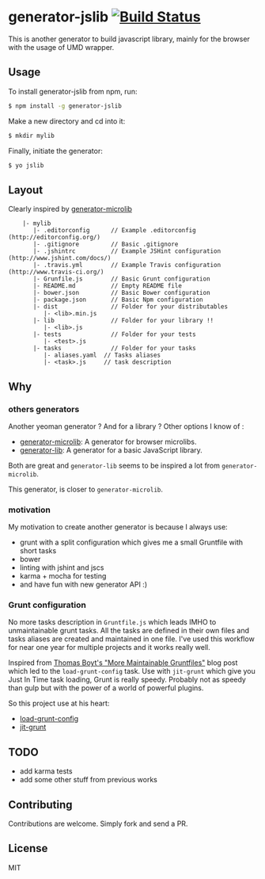 # generator-jslib [![Build Status](https://secure.travis-ci.org/stephanebachelier/generator-jslib.png?branch=master)](https://travis-ci.org/stephanebachelier/generator-jslib)

This is another generator to build javascript library, mainly for the browser with the usage of UMD wrapper.

## Usage

To install generator-jslib from npm, run:

```bash
$ npm install -g generator-jslib
```

Make a new directory and cd into it:
```bash
$ mkdir mylib
```

Finally, initiate the generator:

```bash
$ yo jslib
```

## Layout

Clearly inspired by [generator-microlib](https://github.com/asbjornenge/generator-microlib/blob/master/README.md#included)

```
	|- mylib
	   |- .editorconfig      // Example .editorconfig (http://editorconfig.org/)
	   |- .gitignore         // Basic .gitignore
	   |- .jshintrc          // Example JSHint configuration (http://www.jshint.com/docs/)
	   |- .travis.yml        // Example Travis configuration (http://www.travis-ci.org/)
	   |- Grunfile.js        // Basic Grunt configuration
	   |- README.md          // Empty README file
	   |- bower.json         // Basic Bower configuration
	   |- package.json       // Basic Npm configuration
	   |- dist               // Folder for your distributables
          |- <lib>.min.js
	   |- lib                // Folder for your library !!
          |- <lib>.js
	   |- tests              // Folder for your tests
          |- <test>.js
	   |- tasks              // Folder for your tasks
          |- aliases.yaml  // Tasks aliases
          |- <task>.js     // task description
```

## Why

### others generators

Another yeoman generator ? And for a library ? Other options I know of :
 - [generator-microlib](https://github.com/asbjornenge/generator-microlib): A  generator for browser microlibs.
 - [generator-lib](https://github.com/matthewtoast/generator-lib): A generator for a basic JavaScript library.

Both are great and `generator-lib` seems to be inspired a lot from `generator-microlib`.

This generator, is closer to `generator-microlib`.

### motivation

My motivation to create another generator is because I always use:
 - grunt with a split configuration which gives me a small Gruntfile with short tasks
 - bower
 - linting with jshint and jscs
 - karma + mocha for testing
 - and have fun with new generator API :)


### Grunt configuration

No more tasks description in `Gruntfile.js` which leads IMHO to unmaintainable grunt tasks. All the tasks are defined in their own files and tasks aliases are created and maintained in one file.
I've used this workflow for near one year for multiple projects and it works really well.

Inspired from [Thomas Boyt's "More Maintainable Gruntfiles"](http://www.thomasboyt.com/2013/09/01/maintainable-grunt.html) blog post which led to the `load-grunt-config` task. Use with `jit-grunt` which give you Just In Time task loading, Grunt is really speedy. Probably not as speedy than gulp but with the power of a world of powerful plugins.

So this project use at his heart:

* [load-grunt-config](http://firstandthird.github.io/load-grunt-config)
* [jit-grunt](https://github.com/shootaroo/jit-grunt)

## TODO

 * add karma tests
 * add some other stuff from previous works

## Contributing

Contributions are welcome. Simply fork and send a PR.

## License

MIT
